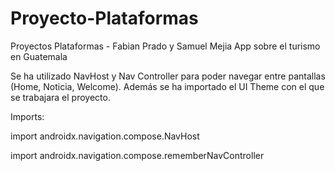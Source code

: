 # Proyecto-Plataformas
Proyectos Plataformas - Fabian Prado y Samuel Mejia
App sobre el turismo en Guatemala

Se ha utilizado NavHost y Nav Controller para poder navegar entre pantallas (Home, Noticia, Welcome).
Además se ha importado el UI Theme con el que se trabajara el proyecto.

  
Imports:

import androidx.navigation.compose.NavHost

import androidx.navigation.compose.rememberNavController
